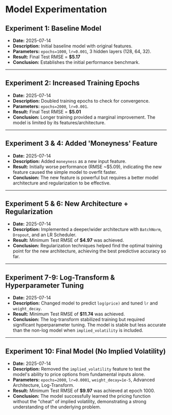 # Model Experimentation

## Experiment 1: Baseline Model

* **Date:** 2025-07-14
* **Description:** Initial baseline model with original features.
* **Parameters:** `epochs=1000`, `lr=0.001`, 3 hidden layers (128, 64, 32).
* **Result:** Final Test RMSE = **$5.17**
* **Conclusion:** Establishes the initial performance benchmark.

---

## Experiment 2: Increased Training Epochs

* **Date:** 2025-07-14
* **Description:** Doubled training epochs to check for convergence.
* **Parameters:** `epochs=2000`, `lr=0.001`.
* **Result:** Final Test RMSE = **$5.01**
* **Conclusion:** Longer training provided a marginal improvement. The model is limited by its features/architecture.

---

## Experiment 3 & 4: Added 'Moneyness' Feature

* **Date:** 2025-07-14
* **Description:** Added `moneyness` as a new input feature.
* **Result:** Initially worse performance (RMSE ~$5.09), indicating the new feature caused the simple model to overfit faster.
* **Conclusion:** The new feature is powerful but requires a better model architecture and regularization to be effective.

---

## Experiment 5 & 6: New Architecture + Regularization

* **Date:** 2025-07-14
* **Description:** Implemented a deeper/wider architecture with `BatchNorm`, `Dropout`, and an LR Scheduler.
* **Result:** Minimum Test RMSE of **$4.97** was achieved.
* **Conclusion:** Regularization techniques helped find the optimal training point for the new architecture, achieving the best predictive accuracy so far.

---

## Experiment 7-9: Log-Transform & Hyperparameter Tuning

* **Date:** 2025-07-14
* **Description:** Changed model to predict `log(price)` and tuned `lr` and `weight_decay`.
* **Result:** Minimum Test RMSE of **$11.74** was achieved.
* **Conclusion:** The log-transform stabilized training but required significant hyperparameter tuning. The model is stable but less accurate than the non-log model when `implied_volatility` is included.

---

## Experiment 10: Final Model (No Implied Volatility)

* **Date:** 2025-07-14
* **Description:** Removed the `implied_volatility` feature to test the model's ability to price options from fundamental inputs alone.
* **Parameters:** `epochs=2000`, `lr=0.0001`, `weight_decay=1e-5`, Advanced Architecture, Log-Transform.
* **Result:** Minimum Test RMSE of **$9.97** was achieved at epoch 1000.
* **Conclusion:** The model successfully learned the pricing function without the "cheat" of implied volatility, demonstrating a strong understanding of the underlying problem.
